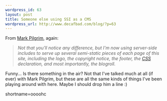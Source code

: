 ```yaml
--- 
wordpress_id: 63
layout: post
title: Someone else using SSI as a CMS
wordpress_url: http://www.decafbad.com/blog/?p=63
---
```

<p>From <a href="http://diveintomark.org/archives/2002/04/11.html#serverside_includes">Mark Pilgrim</a>, again:<blockquote><i>Not that you'll notice any difference, but I'm now using server-side includes to serve up several semi-static pieces of each page of this site, including the logo, the copyright notice, the footer, the <a href="http://www.decafbad.com/twiki/bin/view/Main/CSS">CSS</a> declaration, and most importantly, the blogroll.</i></blockquote>Funny... Is there something in the air?  Not that I've talked much at all (if ever) with Mark Pilgrim, but these are all the same kinds of things I've been playing around with here.  Maybe I should drop him a line :)</p>
<!--more-->
shortname=oooohc
